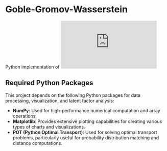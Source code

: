 # Goble-Gromov-Wasserstein
Python implementation of !["Globally solving the Gromov-Wasserstein problem for point clouds in low dimensional Euclidean spaces"](https://proceedings.neurips.cc/paper_files/paper/2023/hash/188409d2ad91db4fb13644d024d99074-Abstract-Conference.html)

## Required Python Packages

This project depends on the following Python packages for data processing, visualization, and latent factor analysis:

- **NumPy**: Used for high-performance numerical computation and array operations.
- **Matplotlib**: Provides extensive plotting capabilities for creating various types of charts and visualizations.
- **POT (Python Optimal Transport)**: Used for solving optimal transport problems, particularly useful for probability distribution matching and distance computations.
